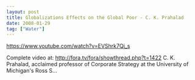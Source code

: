 ```yaml
---
layout: post
title: Globalizations Effects on the Global Poor - C. K. Prahalad
date: 2008-01-29
tag: ["Water"]
---
```


https://www.youtube.com/watch?v=EVShrk7Qj_s  

Complete video at: http://fora.tv/fora/showthread.php?t=1422 C. K. Prahalad, acclaimed professor of Corporate Strategy at the University of Michigan's Ross S...
